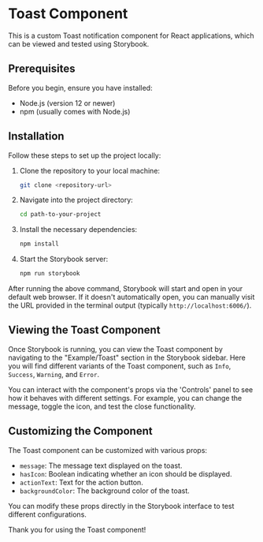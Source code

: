 # Toast Component

This is a custom Toast notification component for React applications, which can be viewed and tested using Storybook.

## Prerequisites

Before you begin, ensure you have installed:

- Node.js (version 12 or newer)
- npm (usually comes with Node.js)

## Installation

Follow these steps to set up the project locally:

1. Clone the repository to your local machine:
   ```bash
   git clone <repository-url>
   ```

2. Navigate into the project directory:
   ```bash
   cd path-to-your-project
   ```

3. Install the necessary dependencies:
   ```bash
   npm install
   ```

4. Start the Storybook server:
   ```bash
   npm run storybook
   ```

After running the above command, Storybook will start and open in your default web browser. If it doesn't automatically open, you can manually visit the URL provided in the terminal output (typically `http://localhost:6006/`).

## Viewing the Toast Component

Once Storybook is running, you can view the Toast component by navigating to the "Example/Toast" section in the Storybook sidebar. Here you will find different variants of the Toast component, such as `Info`, `Success`, `Warning`, and `Error`.

You can interact with the component's props via the 'Controls' panel to see how it behaves with different settings. For example, you can change the message, toggle the icon, and test the close functionality.

## Customizing the Component

The Toast component can be customized with various props:

- `message`: The message text displayed on the toast.
- `hasIcon`: Boolean indicating whether an icon should be displayed.
- `actionText`: Text for the action button.
- `backgroundColor`: The background color of the toast.

You can modify these props directly in the Storybook interface to test different configurations.

Thank you for using the Toast component!